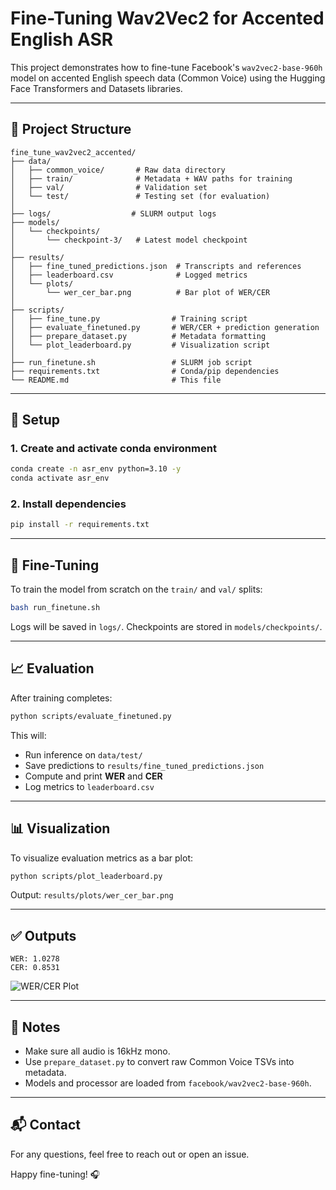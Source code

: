 # Fine-Tuning Wav2Vec2 for Accented English ASR

This project demonstrates how to fine-tune Facebook's `wav2vec2-base-960h` model on accented English speech data (Common Voice) using the Hugging Face Transformers and Datasets libraries.

---

## 📁 Project Structure

```
fine_tune_wav2vec2_accented/
├── data/
│   ├── common_voice/       # Raw data directory
│   ├── train/              # Metadata + WAV paths for training
│   ├── val/                # Validation set
│   └── test/               # Testing set (for evaluation)
│
├── logs/                  # SLURM output logs
├── models/
│   └── checkpoints/
│       └── checkpoint-3/   # Latest model checkpoint
│
├── results/
│   ├── fine_tuned_predictions.json  # Transcripts and references
│   ├── leaderboard.csv              # Logged metrics
│   └── plots/
│       └── wer_cer_bar.png          # Bar plot of WER/CER
│
├── scripts/
│   ├── fine_tune.py                # Training script
│   ├── evaluate_finetuned.py       # WER/CER + prediction generation
│   ├── prepare_dataset.py          # Metadata formatting
│   └── plot_leaderboard.py         # Visualization script
│
├── run_finetune.sh                 # SLURM job script
├── requirements.txt                # Conda/pip dependencies
└── README.md                       # This file
```

---

## 🚀 Setup

### 1. Create and activate conda environment

```bash
conda create -n asr_env python=3.10 -y
conda activate asr_env
```

### 2. Install dependencies

```bash
pip install -r requirements.txt
```

---

## 🎯 Fine-Tuning

To train the model from scratch on the `train/` and `val/` splits:

```bash
bash run_finetune.sh
```

Logs will be saved in `logs/`. Checkpoints are stored in `models/checkpoints/`.

---

## 📈 Evaluation

After training completes:

```bash
python scripts/evaluate_finetuned.py
```

This will:

* Run inference on `data/test/`
* Save predictions to `results/fine_tuned_predictions.json`
* Compute and print **WER** and **CER**
* Log metrics to `leaderboard.csv`

---

## 📊 Visualization

To visualize evaluation metrics as a bar plot:

```bash
python scripts/plot_leaderboard.py
```

Output: `results/plots/wer_cer_bar.png`

---

## ✅ Outputs 

```
WER: 1.0278
CER: 0.8531 
```

![WER/CER Plot](results/plots/wer_cer_bar.png)

---

## 📌 Notes

* Make sure all audio is 16kHz mono.
* Use `prepare_dataset.py` to convert raw Common Voice TSVs into metadata.
* Models and processor are loaded from `facebook/wav2vec2-base-960h`.

---

## 📬 Contact

For any questions, feel free to reach out or open an issue.

Happy fine-tuning! 🎧
